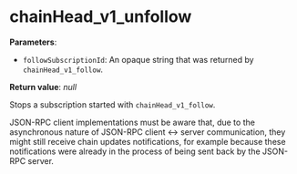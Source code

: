 # chainHead_v1_unfollow

**Parameters**:

- `followSubscriptionId`: An opaque string that was returned by `chainHead_v1_follow`.

**Return value**: *null*

Stops a subscription started with `chainHead_v1_follow`.

JSON-RPC client implementations must be aware that, due to the asynchronous nature of JSON-RPC client <-> server communication, they might still receive chain updates notifications, for example because these notifications were already in the process of being sent back by the JSON-RPC server.

